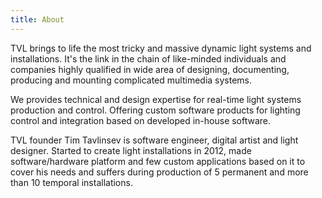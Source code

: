```yaml
---
title: About
---
```


TVL brings to life the most tricky and massive dynamic light systems and installations.
It's the link in the chain of like-minded individuals and companies highly qualified in wide area of designing, documenting, producing and mounting complicated multimedia systems.

We provides technical and design expertise for real-time light systems production and control. Offering custom software products for lighting control and integration based on developed in-house software.

TVL founder Tim Tavlinsev is software engineer, digital artist and light designer. Started to create light installations in 2012, made software/hardware platform and few custom applications based on it to cover his needs and suffers during production of 5 permanent and more than 10 temporal installations.

